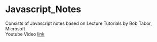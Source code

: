 # Javascript_Notes
Consists of Javascript notes based on Lecture Tutorials by Bob Tabor, Microsoft <br>
Youtube Video [link](https://www.youtube.com/watch?v=YMvzfQSI6pQ&t=3s)
